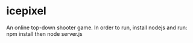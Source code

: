 # icepixel

An online top-down shooter game.
In order to run, install nodejs and run:
npm install
then
node server.js
